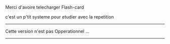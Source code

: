 Merci d'avoire telecharger Flash-card

c'est un p'tit systeme pour etudier avec la repetition 


-------------------------------------------------------------------------------------------------------------------------------------
Cette version n'est pas Opperationnel ...


-------------------------------------------------------------------------------------------------------------------------------------
